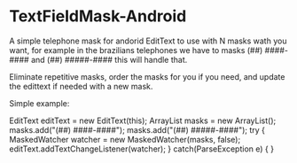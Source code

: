 TextFieldMask-Android
=====================

A simple telephone mask for andorid EditText to use with N masks wath you want, for example in the brazilians telephones we have to masks (##) ####-#### and (##) #####-#### this will handle that.

Eliminate repetitive masks, order the masks for you if you need, and update the edittext if needed with a new mask.

Simple example:

EditText editText = new EditText(this);
ArrayList<String> masks = new ArrayList<String>();
masks.add("(##) ####-####");
masks.add("(##) #####-####");
try {
	MaskedWatcher watcher = new MaskedWatcher(masks, false);
	editText.addTextChangeListener(watcher);
}
catch(ParseException e) {
}

